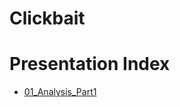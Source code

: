 # Clickbait


# Presentation Index

* [01_Analysis_Part1](http://nbviewer.ipython.org/raw.github.com/rmehta1987/Clickbait/blob/master/Clickbait.ipynb)
